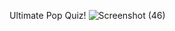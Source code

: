 Ultimate Pop Quiz! 
![Screenshot (46)](https://github.com/user-attachments/assets/69cd3381-9a75-4abe-9bc1-40eaff4e7f43)
